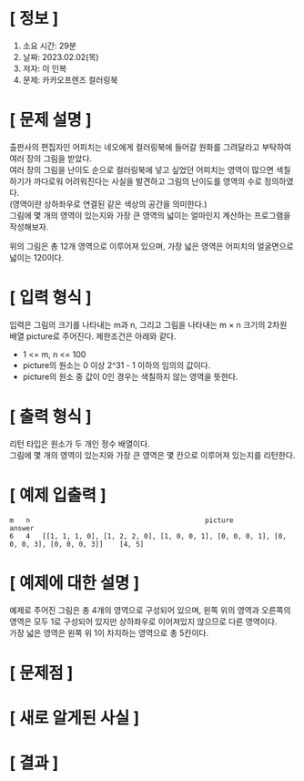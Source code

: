 # **[ 정보 ]**
1. 소요 시간: 29분
2. 날짜: 2023.02.02(목)
3. 저자: 이 인복
4. 문제: 카카오프렌즈 컬러링북

# **[ 문제 설명 ]**  
출판사의 편집자인 어피치는 네오에게 컬러링북에 들어갈 원화를 그려달라고 부탁하여 여러 장의 그림을 받았다.  
여러 장의 그림을 난이도 순으로 컬러링북에 넣고 싶었던 어피치는 영역이 많으면 색칠하기가 까다로워 어려워진다는 사실을 발견하고 그림의 난이도를 영역의 수로 정의하였다.  
(영역이란 상하좌우로 연결된 같은 색상의 공간을 의미한다.)  
그림에 몇 개의 영역이 있는지와 가장 큰 영역의 넓이는 얼마인지 계산하는 프로그램을 작성해보자.


위의 그림은 총 12개 영역으로 이루어져 있으며, 가장 넓은 영역은 어피치의 얼굴면으로 넓이는 120이다.

# **[ 입력 형식 ]**  
입력은 그림의 크기를 나타내는 m과 n, 그리고 그림을 나타내는 m × n 크기의 2차원 배열 picture로 주어진다. 제한조건은 아래와 같다.

- 1 <= m, n <= 100
- picture의 원소는 0 이상 2^31 - 1 이하의 임의의 값이다.
- picture의 원소 중 값이 0인 경우는 색칠하지 않는 영역을 뜻한다.

# **[ 출력 형식 ]**
리턴 타입은 원소가 두 개인 정수 배열이다.   
그림에 몇 개의 영역이 있는지와 가장 큰 영역은 몇 칸으로 이루어져 있는지를 리턴한다.

# **[ 예제 입출력 ]**

    m	n	                                        picture	                                        answer
    6	4	[[1, 1, 1, 0], [1, 2, 2, 0], [1, 0, 0, 1], [0, 0, 0, 1], [0, 0, 0, 3], [0, 0, 0, 3]]	[4, 5]


# **[ 예제에 대한 설명 ]**
예제로 주어진 그림은 총 4개의 영역으로 구성되어 있으며, 왼쪽 위의 영역과 오른쪽의 영역은 모두 1로 구성되어 있지만 상하좌우로 이어져있지 않으므로 다른 영역이다.  
가장 넓은 영역은 왼쪽 위 1이 차지하는 영역으로 총 5칸이다.

# **[ 문제점 ]**

# **[ 새로 알게된 사실 ]**

# **[ 결과 ]**




         
